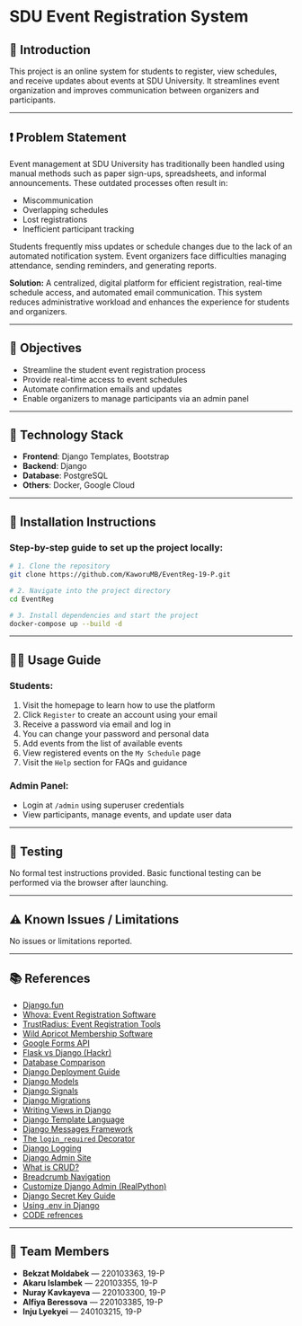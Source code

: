 
# SDU Event Registration System

## 📌 Introduction

This project is an online system for students to register, view schedules, and receive updates about events at SDU University. It streamlines event organization and improves communication between organizers and participants.

---

## ❗ Problem Statement

Event management at SDU University has traditionally been handled using manual methods such as paper sign-ups, spreadsheets, and informal announcements. These outdated processes often result in:

- Miscommunication  
- Overlapping schedules  
- Lost registrations  
- Inefficient participant tracking

Students frequently miss updates or schedule changes due to the lack of an automated notification system. Event organizers face difficulties managing attendance, sending reminders, and generating reports.

**Solution:** A centralized, digital platform for efficient registration, real-time schedule access, and automated email communication. This system reduces administrative workload and enhances the experience for students and organizers.

---

## 🎯 Objectives

- Streamline the student event registration process  
- Provide real-time access to event schedules  
- Automate confirmation emails and updates  
- Enable organizers to manage participants via an admin panel

---

## 🧰 Technology Stack

- **Frontend**: Django Templates, Bootstrap  
- **Backend**: Django  
- **Database**: PostgreSQL  
- **Others**: Docker, Google Cloud  

---

## 🚀 Installation Instructions

### Step-by-step guide to set up the project locally:

```bash
# 1. Clone the repository
git clone https://github.com/KaworuMB/EventReg-19-P.git

# 2. Navigate into the project directory
cd EventReg

# 3. Install dependencies and start the project
docker-compose up --build -d
```

---

## 🧑‍💻 Usage Guide

### Students:

1. Visit the homepage to learn how to use the platform  
2. Click `Register` to create an account using your email  
3. Receive a password via email and log in  
4. You can change your password and personal data  
5. Add events from the list of available events  
6. View registered events on the `My Schedule` page  
7. Visit the `Help` section for FAQs and guidance  

### Admin Panel:

- Login at `/admin` using superuser credentials  
- View participants, manage events, and update user data  

---

## 🧪 Testing

No formal test instructions provided. Basic functional testing can be performed via the browser after launching.

---

## ⚠️ Known Issues / Limitations

No issues or limitations reported.

---

## 📚 References

- [Django.fun](https://django.fun)
- [Whova: Event Registration Software](https://whova.com/blog/event-registration-software-price-comparison/)
- [TrustRadius: Event Registration Tools](https://www.trustradius.com/event-registration)
- [Wild Apricot Membership Software](https://www.wildapricot.com/features)
- [Google Forms API](https://developers.google.com/forms/api/reference/rest?hl=en)
- [Flask vs Django (Hackr)](https://hackr.io/blog/flask-vs-django)
- [Database Comparison](https://www.integrate.io/blog/which-database/)
- [Django Deployment Guide](https://www.saaspegasus.com/guides/django-deployment/)
- [Django Models](https://docs.djangoproject.com/en/5.0/topics/db/models/)
- [Django Signals](https://docs.djangoproject.com/en/5.0/topics/signals/)
- [Django Migrations](https://docs.djangoproject.com/en/5.0/topics/migrations/)
- [Writing Views in Django](https://docs.djangoproject.com/en/5.0/topics/http/views/)
- [Django Template Language](https://docs.djangoproject.com/en/5.0/ref/templates/language/)
- [Django Messages Framework](https://docs.djangoproject.com/en/5.0/ref/contrib/messages/)
- [The `login_required` Decorator](https://docs.djangoproject.com/en/5.0/topics/auth/default/#the-login-required-decorator)
- [Django Logging](https://docs.djangoproject.com/en/4.2/topics/logging/)
- [Django Admin Site](https://docs.djangoproject.com/en/5.0/ref/contrib/admin/)
- [What is CRUD?](https://www.codecademy.com/article/what-is-crud)
- [Breadcrumb Navigation](https://vwo.com/blog/why-use-breadcrumbs/)
- [Customize Django Admin (RealPython)](https://realpython.com/customize-django-admin-python/)
- [Django Secret Key Guide](https://clouddevs.com/django/secret-key/)
- [Using .env in Django](https://dev.to/defidelity/protect-your-sensitive-data-a-guide-to-env-files-in-django-499e)
- [CODE refrences](https://github.com/yualapshina/registration-system-coursework.git)

---

## 👥 Team Members

- **Bekzat Moldabek** — 220103363, 19-P  
- **Akaru Islambek** — 220103355, 19-P  
- **Nuray Kavkayeva** — 220103300, 19-P  
- **Alfiya Beressova** — 220103385, 19-P  
- **Inju Lyekyei** — 240103215, 19-P
